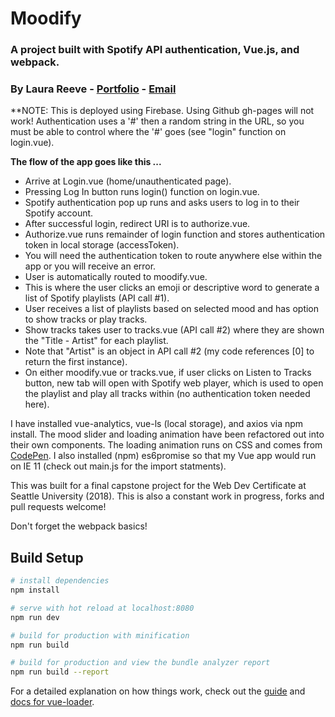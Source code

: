 # Moodify

### A project built with Spotify API authentication, Vue.js, and webpack.
### By Laura Reeve - [Portfolio](http://reevedesigns.com) - [Email](mailto:laura@reevedesigns.com)

**NOTE: This is deployed using Firebase. Using Github gh-pages will not work! Authentication uses a '#' then a random string in the URL, so you must be able to control where the '#' goes (see "login" function on login.vue).  

**The flow of the app goes like this ...**
* Arrive at Login.vue (home/unauthenticated page).
* Pressing Log In button runs login() function on login.vue.
* Spotify authentication pop up runs and asks users to log in to their Spotify account.
* After successful login, redirect URI is to authorize.vue.
* Authorize.vue runs remainder of login function and stores authentication token in local storage (accessToken).
* You will need the authentication token to route anywhere else within the app or you will receive an error.
* User is automatically routed to moodify.vue.
* This is where the user clicks an emoji or descriptive word to generate a list of Spotify playlists (API call #1).
* User receives a list of playlists based on selected mood and has option to show tracks or play tracks.
* Show tracks takes user to tracks.vue (API call #2) where they are shown the "Title - Artist" for each playlist.
* Note that "Artist" is an object in API call #2 (my code references [0] to return the first instance).
* On either moodify.vue or tracks.vue, if user clicks on Listen to Tracks button, new tab will open with Spotify web player, which is used to open the playlist and play all tracks within (no authentication token needed here).

I have installed vue-analytics, vue-ls (local storage), and axios via npm install. 
The mood slider and loading animation have been refactored out into their own components. 
The loading animation runs on CSS and comes from [CodePen](https://codepen.io/laura-reeve/pen/KBNyeQ). 
I also installed (npm) es6promise so that my Vue app would run on IE 11 (check out main.js for the import statments).  

This was built for a final capstone project for the Web Dev Certificate at Seattle University (2018).
This is also a constant work in progress, forks and pull requests welcome!  

Don't forget the webpack basics!
## Build Setup

``` bash
# install dependencies
npm install

# serve with hot reload at localhost:8080
npm run dev

# build for production with minification
npm run build

# build for production and view the bundle analyzer report
npm run build --report
```

For a detailed explanation on how things work, check out the [guide](http://vuejs-templates.github.io/webpack/) and [docs for vue-loader](http://vuejs.github.io/vue-loader).
